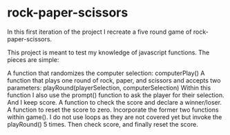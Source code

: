 # rock-paper-scissors

In this first iteration of the project I recreate a five round game of rock-paper-scissors. 

This project is meant to test my knowledge of javascript functions. 
The pieces are simple:

A function that randomizes the computer selection: computerPlay()
A function that plays one round of rock, paper, and scissors and accepts two parameters: playRound(playerSelection, computerSelection)
Within this function I also use the prompt() function to ask the player for their selection. And I keep score.
A function to check the score and declare a winner/loser.
A function to reset the score to zero.
Incorporate the former two functions within game(). I do not use loops as they are not covered yet but invoke the playRound() 5 times. Then check score, and finally reset the score.